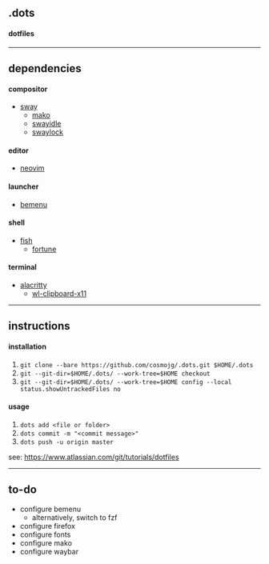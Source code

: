 ## .dots
#### dotfiles

---

## dependencies
#### compositor
* [sway](https://wiki.archlinux.org/index.php/Sway)
    * [mako](https://github.com/emersion/mako)
    * [swayidle](https://github.com/swaywm/swayidle)
    * [swaylock](https://github.com/swaywm/swaylock)

#### editor
* [neovim](https://wiki.archlinux.org/index.php/Neovim)

#### launcher
* [bemenu](https://github.com/Cloudef/bemenu)

#### shell
* [fish](https://wiki.archlinux.org/index.php/Fish)
    * [fortune](https://wiki.archlinux.org/index.php/Fortune)

#### terminal
* [alacritty](https://wiki.archlinux.org/index.php/Alacritty)
    * [wl-clipboard-x11](https://github.com/brunelli/wl-clipboard-x11)

---

## instructions
#### installation
1. ```git clone --bare https://github.com/cosmojg/.dots.git $HOME/.dots```
1. ```git --git-dir=$HOME/.dots/ --work-tree=$HOME checkout```
1. ```git --git-dir=$HOME/.dots/ --work-tree=$HOME config --local status.showUntrackedFiles no```

#### usage
1. ```dots add <file or folder>```
1. ```dots commit -m "<commit message>"```
1. ```dots push -u origin master```

see: https://www.atlassian.com/git/tutorials/dotfiles

---

## to-do
* configure bemenu
    * alternatively, switch to fzf
* configure firefox
* configure fonts
* configure mako
* configure waybar
